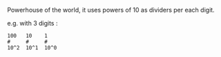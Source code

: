 Powerhouse of the world, it uses powers of 10 as dividers per each digit.

e.g. with  3 digits :
```
100   10    1
#     #     #
10^2  10^1  10^0
```
